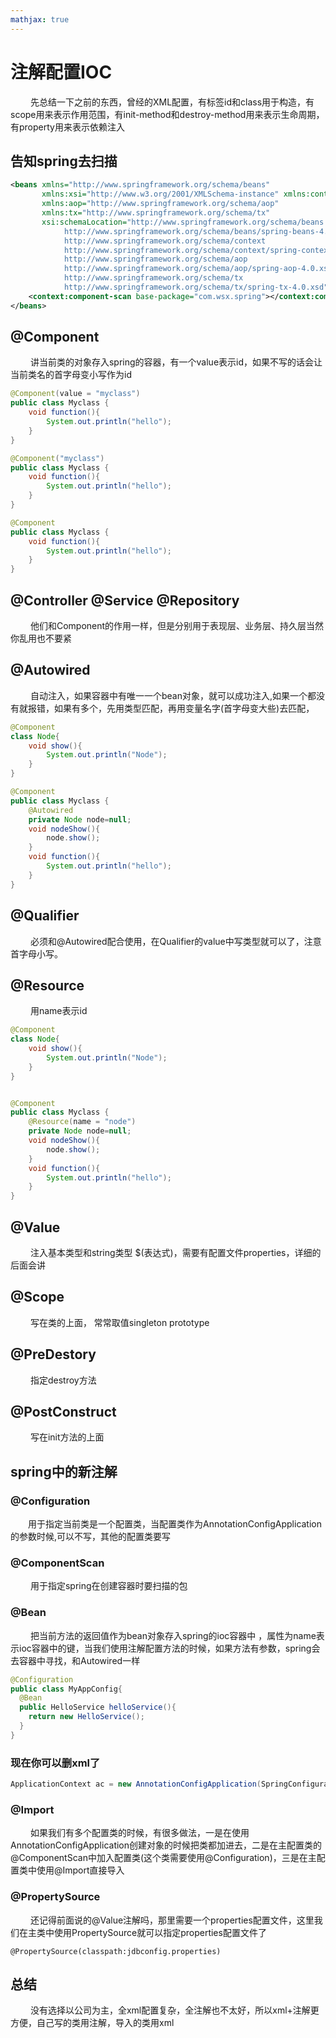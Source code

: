 ```yaml
---
mathjax: true
---
```


# 注解配置IOC
&emsp;&emsp; 先总结一下之前的东西，曾经的XML配置，有标签id和class用于构造，有scope用来表示作用范围，有init-method和destroy-method用来表示生命周期，有property用来表示依赖注入

## 告知spring去扫描
```xml
<beans xmlns="http://www.springframework.org/schema/beans"
       xmlns:xsi="http://www.w3.org/2001/XMLSchema-instance" xmlns:context="http://www.springframework.org/schema/context"
       xmlns:aop="http://www.springframework.org/schema/aop"
       xmlns:tx="http://www.springframework.org/schema/tx"
       xsi:schemaLocation="http://www.springframework.org/schema/beans
            http://www.springframework.org/schema/beans/spring-beans-4.0.xsd
            http://www.springframework.org/schema/context
            http://www.springframework.org/schema/context/spring-context-4.0.xsd
            http://www.springframework.org/schema/aop
            http://www.springframework.org/schema/aop/spring-aop-4.0.xsd
            http://www.springframework.org/schema/tx
            http://www.springframework.org/schema/tx/spring-tx-4.0.xsd">
    <context:component-scan base-package="com.wsx.spring"></context:component-scan>
</beans>
```
<!-- more -->
## @Component
&emsp;&emsp; 讲当前类的对象存入spring的容器，有一个value表示id，如果不写的话会让当前类名的首字母变小写作为id
```java
@Component(value = "myclass")
public class Myclass {
    void function(){
        System.out.println("hello");
    }
}
```
```java
@Component("myclass")
public class Myclass {
    void function(){
        System.out.println("hello");
    }
}
```
```java
@Component
public class Myclass {
    void function(){
        System.out.println("hello");
    }
}
```

## @Controller @Service @Repository
&emsp;&emsp; 他们和Component的作用一样，但是分别用于表现层、业务层、持久层当然你乱用也不要紧

## @Autowired
&emsp;&emsp; 自动注入，如果容器中有唯一一个bean对象，就可以成功注入,如果一个都没有就报错，如果有多个，先用类型匹配，再用变量名字(首字母变大些)去匹配，
```java
@Component
class Node{
    void show(){
        System.out.println("Node");
    }
}

@Component
public class Myclass {
    @Autowired
    private Node node=null;
    void nodeShow(){
        node.show();
    }
    void function(){
        System.out.println("hello");
    }
}
```

## @Qualifier
&emsp;&emsp; 必须和@Autowired配合使用，在Qualifier的value中写类型就可以了，注意首字母小写。

## @Resource
&emsp;&emsp; 用name表示id
```java
@Component
class Node{
    void show(){
        System.out.println("Node");
    }
}


@Component
public class Myclass {
    @Resource(name = "node")
    private Node node=null;
    void nodeShow(){
        node.show();
    }
    void function(){
        System.out.println("hello");
    }
}
```

## @Value
&emsp;&emsp; 注入基本类型和string类型 $(表达式)，需要有配置文件properties，详细的后面会讲

## @Scope
&emsp;&emsp; 写在类的上面， 常常取值singleton prototype

## @PreDestory
&emsp;&emsp; 指定destroy方法

## @PostConstruct
&emsp;&emsp; 写在init方法的上面


## spring中的新注解
### @Configuration
&emsp;&emsp;用于指定当前类是一个配置类，当配置类作为AnnotationConfigApplication的参数时候,可以不写，其他的配置类要写
### @ComponentScan
&emsp;&emsp; 用于指定spring在创建容器时要扫描的包

### @Bean
&emsp;&emsp; 把当前方法的返回值作为bean对象存入spring的ioc容器中 ，属性为name表示ioc容器中的键，当我们使用注解配置方法的时候，如果方法有参数，spring会去容器中寻找，和Autowired一样
```java
@Configuration
public class MyAppConfig{
  @Bean
  public HelloService helloService(){
    return new HelloService();
  }
}
```
### 现在你可以删xml了
```java
ApplicationContext ac = new AnnotationConfigApplication(SpringConfiguration.class);
```

### @Import
&emsp;&emsp; 如果我们有多个配置类的时候，有很多做法，一是在使用AnnotationConfigApplication创建对象的时候把类都加进去，二是在主配置类的@ComponentScan中加入配置类(这个类需要使用@Configuration)，三是在主配置类中使用@Import直接导入

### @PropertySource
&emsp;&emsp; 还记得前面说的@Value注解吗，那里需要一个properties配置文件，这里我们在主类中使用PropertySource就可以指定properties配置文件了
```
@PropertySource(classpath:jdbconfig.properties)
```

## 总结
&emsp;&emsp; 没有选择以公司为主，全xml配置复杂，全注解也不太好，所以xml+注解更方便，自己写的类用注解，导入的类用xml

